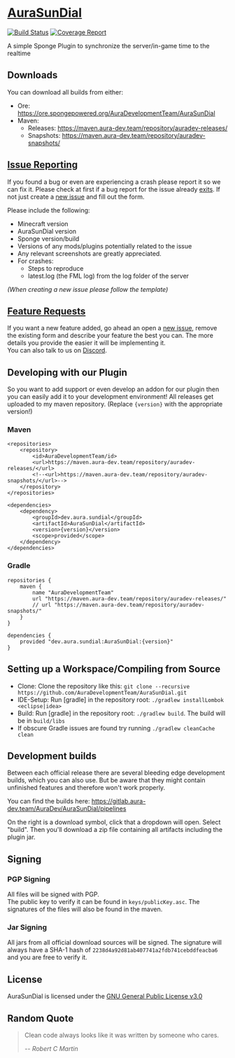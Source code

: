 # [AuraSunDial](https://github.com/AuraDevelopmentTeam/AuraSunDial)

[![Build Status](https://gitlab.aura-dev.team/AuraDev/AuraSunDial/badges/master/build.svg)](https://gitlab.aura-dev.team/AuraDev/AuraSunDial/pipelines)
[![Coverage Report](https://gitlab.aura-dev.team/AuraDev/AuraSunDial/badges/master/coverage.svg)](https://gitlab.aura-dev.team/AuraDev/AuraSunDial/pipelines)

A simple Sponge Plugin to synchronize the server/in-game time to the realtime

## Downloads

You can download all builds from either:

- Ore: https://ore.spongepowered.org/AuraDevelopmentTeam/AuraSunDial
- Maven:
  - Releases: https://maven.aura-dev.team/repository/auradev-releases/
  - Snapshots: https://maven.aura-dev.team/repository/auradev-snapshots/

## [Issue Reporting](https://github.com/AuraDevelopmentTeam/AuraSunDial/issues)

If you found a bug or even are experiencing a crash please report it so we can fix it. Please check at first if a bug report for the issue already
[exits](https://github.com/AuraDevelopmentTeam/AuraSunDial/issues). If not just create a
[new issue](https://github.com/AuraDevelopmentTeam/AuraSunDial/issues/new) and fill out the form.

Please include the following:

* Minecraft version
* AuraSunDial version
* Sponge version/build
* Versions of any mods/plugins potentially related to the issue
* Any relevant screenshots are greatly appreciated.
* For crashes:
  * Steps to reproduce
  * latest.log (the FML log) from the log folder of the server

*(When creating a new issue please follow the template)*

## [Feature Requests](https://github.com/AuraDevelopmentTeam/AuraSunDial/issues)

If you want a new feature added, go ahead an open a [new issue](https://github.com/AuraDevelopmentTeam/InvSync/AuraSunDial/new), remove the existing form and
describe your feature the best you can. The more details you provide the easier it will be implementing it.  
You can also talk to us on [Discord](https://discord.me/bungeechat).

## Developing with our Plugin

So you want to add support or even develop an addon for our plugin then you can easily add it to your development environment! All releases get uploaded to my
maven repository. (Replace `{version}` with the appropriate version!)

### Maven

    <repositories>
        <repository>
            <id>AuraDevelopmentTeam/id>
            <url>https://maven.aura-dev.team/repository/auradev-releases/</url>
            <!--<url>https://maven.aura-dev.team/repository/auradev-snapshots/</url>-->
        </repository>
    </repositories>

    <dependencies>
        <dependency>
            <groupId>dev.aura.sundial</groupId>
            <artifactId>AuraSunDial</artifactId>
            <version>{version}</version>
            <scope>provided</scope>
        </dependency>
    </dependencies>

### Gradle

    repositories {
        maven {
            name "AuraDevelopmentTeam"
            url "https://maven.aura-dev.team/repository/auradev-releases/"
            // url "https://maven.aura-dev.team/repository/auradev-snapshots/"
        }
    }

    dependencies {
        provided "dev.aura.sundial:AuraSunDial:{version}"
    }

## Setting up a Workspace/Compiling from Source

* Clone: Clone the repository like this: `git clone --recursive https://github.com/AuraDevelopmentTeam/AuraSunDial.git`
* IDE-Setup: Run [gradle] in the repository root: `./gradlew installLombok <eclipse|idea>`
* Build: Run [gradle] in the repository root: `./gradlew build`. The build will be in `build/libs`
* If obscure Gradle issues are found try running `./gradlew cleanCache clean`

## Development builds

Between each official release there are several bleeding edge development builds, which you can also use. But be aware that they might contain unfinished
features and therefore won't work properly.

You can find the builds here: https://gitlab.aura-dev.team/AuraDev/AuraSunDial/pipelines

On the right is a download symbol, click that a dropdown will open. Select "build". Then you'll download a zip file containing all artifacts including the
plugin jar.

## Signing

### PGP Signing

All files will be signed with PGP.  
The public key to verify it can be found in `keys/publicKey.asc`. The signatures of the files will also be found in the maven.

### Jar Signing

All jars from all official download sources will be signed. The signature will always have a SHA-1 hash of `2238d4a92d81ab407741a2fdb741cebddfeacba6` and you
are free to verify it.

## License

AuraSunDial is licensed under the [GNU General Public License v3.0](https://www.gnu.org/licenses/gpl-3.0.html)

## Random Quote

> Clean code always looks like it was written by someone who cares.
>
> -- <cite>Robert C Martin</cite>
